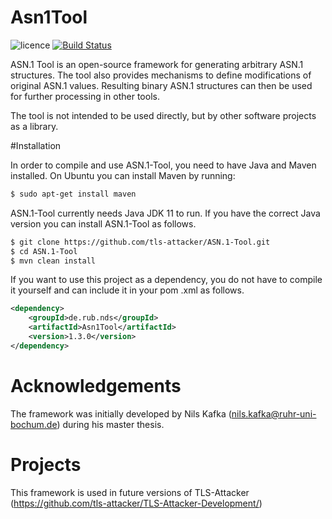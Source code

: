 # Asn1Tool

![licence](https://img.shields.io/badge/License-Apachev2-brightgreen.svg)
[![Build Status](http://hydrogen.cloud.nds.rub.de/buildStatus/icon.svg?job=ASN.1-Tool)](http://hydrogen.cloud.nds.rub.de/job/ASN.1-Tool/)

ASN.1 Tool is an open-source framework for generating arbitrary ASN.1 structures. The tool also provides mechanisms to define modifications of original ASN.1 values. Resulting binary ASN.1 structures can then be used for further processing in other tools.

The tool is not intended to be used directly, but by other software projects as a library.

#Installation

In order to compile and use ASN.1-Tool, you need to have Java and Maven installed. On Ubuntu you can install Maven by
 running:
```bash
$ sudo apt-get install maven
```
ASN.1-Tool currently needs Java JDK 11 to run. If you have the correct Java version you can install
 ASN.1-Tool as follows.
```bash
$ git clone https://github.com/tls-attacker/ASN.1-Tool.git
$ cd ASN.1-Tool
$ mvn clean install
```

If you want to use this project as a dependency, you do not have to compile it yourself and can include it in your pom
.xml as follows.

```xml
<dependency>
    <groupId>de.rub.nds</groupId>
    <artifactId>Asn1Tool</artifactId>
    <version>1.3.0</version>
</dependency>
```

# Acknowledgements
The framework was initially developed by Nils Kafka (nils.kafka@ruhr-uni-bochum.de) during his master thesis. 

# Projects
This framework is used in future versions of TLS-Attacker (https://github.com/tls-attacker/TLS-Attacker-Development/)
